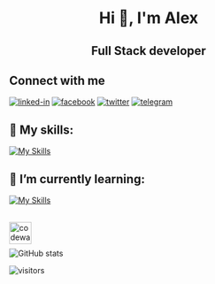 
<h1 align="center">Hi 👋, I'm Alex</h1>
<h2 align="center">Full Stack developer</h2>

## Connect with me
<p align="left">
 <a href='https://www.linkedin.com/in/alex-starichenko'><img alt="linked-in" src="https://img.shields.io/badge/linkedin-%231877F2.svg?&style=for-the-badge&logo=linkedin&logoColor=white" /></a>
 <a href='https://www.facebook.com/alex.starichenko'><img alt="facebook" src="https://img.shields.io/badge/facebook-%231877F2.svg?&style=for-the-badge&logo=facebook&logoColor=white" /></a>
 <a href='https://twitter.com/_glasgalas'><img alt="twitter" src="https://img.shields.io/badge/twitter-%231877F2.svg?&style=for-the-badge&logo=twitter&logoColor=white" /></a>
 <a href='https://t.me/glasgalas'><img alt="telegram" src="https://img.shields.io/badge/Telegram-%231877F2?logo=telegram&style=for-the-badge&logoColor=white" /></a>
</p>

## 🔭 My skills:
[![My Skills](https://skills.thijs.gg/icons?i=html,css,js,react,nodejs,mongodb,redux,materialui,sass,styledcomponents,git,github,figma,heroku,netlify,webpack,vscode,docker,powershell,androidstudio)](https://skills.thijs.gg)
<!-- <p align="center">
  <a href="https://chakra-ui.com/"><img alt="Chakra" title="Chakra" height="48" width="48" src="assets/github.svg"></a>
</p> -->

## 🌱 I’m currently learning: 
[![My Skills](https://skills.thijs.gg/icons?i=ts)](https://skills.thijs.gg)

<br/>
<img align="left" src='https://www.codewars.com/users/Glasgalas/badges/large' alt='codewars' height='40'>
<br/><br/>


![GitHub stats](https://github-readme-stats.vercel.app/api?username=glasgalas&show_icons=true)  
 
 ![visitors](https://visitor-badge.glitch.me/badge?page_id=glasgalas&left_color=green&right_color=red)
<!--
**Glasgalas/glasgalas** is a ✨ _special_ ✨ repository because its `README.md` (this file) appears on your GitHub profile.

Here are some ideas to get you started:

- 🔭 I’m currently working on ...
- 🌱 I’m currently learning ...
- 👯 I’m looking to collaborate on ...
- 🤔 I’m looking for help with ...
- 💬 Ask me about ...
- 📫 How to reach me: ...
- 😄 Pronouns: ...
- ⚡ Fun fact: ...
-->
